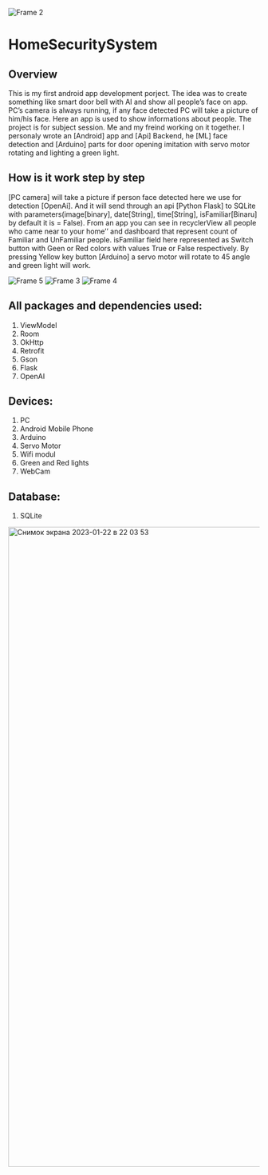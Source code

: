![Frame 2](https://user-images.githubusercontent.com/61827807/216751412-5c3d48c0-16e3-4a0c-8ff8-cdcae6987250.svg)

# HomeSecuritySystem

## Overview
This is my first android app development porject. The idea was to create something like smart door bell with AI and show all people’s face on app. PC’s camera is always running, if any face detected PC will take a picture of him/his face. Here an app is used to show informations about people. The project is for subject session. Me and my freind working on it together. I personaly wrote an [Android] app and [Api] Backend, he [ML] face detection and [Arduino] parts for door opening imitation with servo motor rotating and lighting a green light. 

## How is it work step by step
[PC camera] will take a picture if person face detected here we use for detection [OpenAi]. And it will send through an api [Python Flask] to SQLite with parameters(image[binary], date[String], time[String], isFamiliar[Binaru] by default it is = False). From an app you can see in recyclerView all people who came near to your home’’ and dashboard that represent count of Familiar and UnFamiliar people. isFamiliar field here represented as Switch button with Geen or Red colors with values True or False respectively. By pressing Yellow key button [Arduino] a servo motor will rotate to 45 angle and green light will work.

![Frame 5](https://user-images.githubusercontent.com/61827807/216751921-27cba9e6-4eb2-4823-9e86-f1949c266db2.png)
![Frame 3](https://user-images.githubusercontent.com/61827807/216751824-9724a3d2-ffe0-4b2f-9eb5-0edd8afabb83.png)
![Frame 4](https://user-images.githubusercontent.com/61827807/216751825-a973f58b-15c7-4533-8e14-448d02a5c5b9.png)

## All packages and dependencies used:
1. ViewModel
2. Room
3. OkHttp
4. Retrofit
5. Gson
6. Flask
7. OpenAI

## Devices:
1. PC
2. Android Mobile Phone
3. Arduino
4. Servo Motor
5. Wifi modul
6. Green and Red lights
7. WebCam

## Database:
1. SQLite

<img width="1280" alt="Снимок экрана 2023-01-22 в 22 03 53" src="https://user-images.githubusercontent.com/61827807/216614216-44920c72-c393-4888-b644-814936ae5e9b.png">
